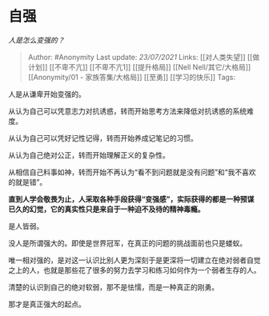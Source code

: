 # 自强
*人是怎么变强的？*

> Author: #Anonymity
Last update: *23/07/2021* 
Links: [[对人类失望]] [[做计划]] [[不卑不亢]] [[不卑不亢1]] [[提升格局]] [[Nell Nell/其它/大格局]] [[Anonymity/01 - 家族答集/大格局]] [[至勇]] [[学习的快乐]] 
Tags:   


人是从谦卑开始变强的。

从认为自己可以凭意志力对抗诱惑，转而开始思考方法来降低对抗诱惑的系统难度。

从认为自己可以凭好记性记得，转而开始养成记笔记的习惯。

从认为自己绝对公正，转而开始理解正义的复杂性。

从相信自己料事如神，转而开始不再认为“看不到问题就是没有问题”和“我不喜欢的就是错”。

**直到人学会敬畏为止，人采取各种手段获得“变强感”，实际获得的都是一种预谋已久的幻觉，它的真实性只是来自于一种迫不及待的精神毒瘾。**

是人皆弱。

没人是所谓强大的。即使是世界冠军，在真正的问题的挑战面前也只是蝼蚁。

唯一相对强的，是对这一认识比别人更为深刻于是更深将一切建立在绝对弱者自觉之上的人，也就是那些花了很多的努力去学习和练习如何作为一个弱者生存的人。

清楚的认识到自己的绝对软弱，那不是怯懦，而是一种真正的刚勇。

那才是真正强大的起点。




